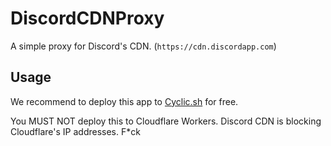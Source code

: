 # DiscordCDNProxy

A simple proxy for Discord's CDN. (`https://cdn.discordapp.com`)

## Usage

We recommend to deploy this app to [Cyclic.sh](https://cyclic.sh) for free.

You MUST NOT deploy this to Cloudflare Workers. Discord CDN is blocking Cloudflare's IP addresses. F*ck
